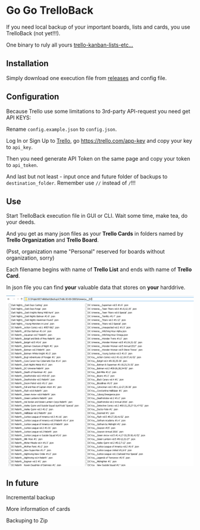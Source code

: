 # Go Go TrelloBack

If you need local backup of your important boards, lists and cards, you use TrelloBack (not yet!!!).

One binary to rulу all yours [trello-kanban-lists-etc...](https://trello.com)



## Installation

Simply download one execution file from [releases](https://github.com/OmniMir/TrelloBack/releases) and config file.



## Configuration

Because Trello use some limitations to 3rd-party API-request you need get API KEYS: 

Rename ```config.example.json``` to ```config.json```.

Log In or Sign Up to [Trello](https://trello.com), go https://trello.com/app-key and copy your key to ```api_key```.

Then you need generate API Token on the same page and copy your token to ```api_token```.



And last but not least -  input once and future folder of backups to ```destination_folder```. Remember use ```//``` instead of ```/```!!!



##  Use

Start TrelloBack execution file in GUI or CLI. Wait some time, make tea, do your deeds.

And you get as many json files as your **Trello Cards** in folders named by **Trello Organization** and **Trello Board**.

(Psst, organization name "Personal" reserved for boards without organization, sorry)

Each filename begins with name of **Trello List** and ends with name of **Trello Card**.

In json file you can find **your** valuable data that stores on **your** harddrive.

![](<https://raw.githubusercontent.com/OmniMir/TrelloBack/master/EXAMPLE.png>)

## In future

Incremental backup

More information of cards

Backuping to Zip

